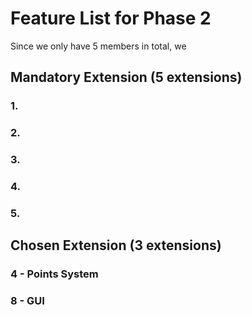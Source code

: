 # Feature List for Phase 2

Since we only have 5 members in total, we 

## Mandatory Extension (5 extensions)

### 1. 

### 2.

### 3.

### 4.

### 5.

## Chosen Extension (3 extensions)

### 4 - Points System

### 8 - GUI